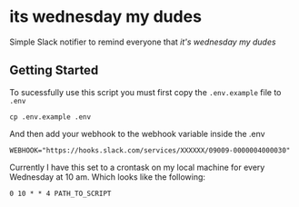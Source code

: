 # its wednesday my dudes
Simple Slack notifier to remind everyone that *it's wednesday my dudes*

## Getting Started
To sucessfully use this script you must first copy the `.env.example` file to `.env` 
```
cp .env.example .env
```
And then add your webhook to the webhook variable inside the .env
```
WEBHOOK="https://hooks.slack.com/services/XXXXXX/09009-0000004000030"
```
Currently I have this set to a crontask on my local machine for every Wednesday at 10 am. Which looks like the following:
```
0 10 * * 4 PATH_TO_SCRIPT
```
